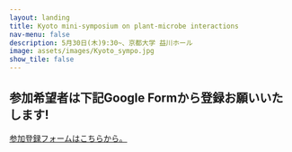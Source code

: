 ```yaml
---
layout: landing
title: Kyoto mini-symposium on plant-microbe interactions
nav-menu: false
description: 5月30日(木)9:30~、京都大学 益川ホール
image: assets/images/Kyoto_sympo.jpg
show_tile: false
---
```


<h2>参加希望者は下記Google Formから登録お願いいたします!</h2>
<a href="https://forms.gle/sA7mkHq1QgH9Xibb9">参加登録フォームはこちらから。</a>